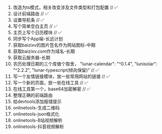 1. 改造为ts模式，相关改变涉及文件类型和打包配置 // ✅
2. 设计前端路由 // ✅
3. 设置导航条 // ✅
4. 写个简单空白主页 // ✅
5. 主页上写个日历模块 // ✅
6. 同步写个App端-长远计划
7. 获取baizixv的图片签名作为网站图标-中期
8. 获取baizixv.com作为域名-长期
9. 获取云服务器-长期
10. 农历处理日期的三个库做个取舍，  "lunar-calendar": "^0.1.4", "lunisolar": "^2.2.2", "lunar-typescript(倾向保留)" // ✅
11. 写一个友情链接模块，放一些常用网站的链接 // ✅
12. 写一个新的页面，放一些在线工具 // ✅
13. 在线工具第一个，base64加密解密 // ✅
14. 整理正确的前端路由
15. 给devtools添加报错提示
16. onlinetools-生成二维码
17. onlinetools-json格式化
18. onlinetools-B站视频解析
19. onlinetools-抖音视频解析